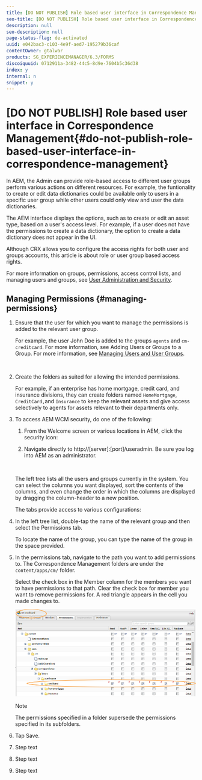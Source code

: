 ```yaml
---
title: [DO NOT PUBLISH] Role based user interface in Correspondence Management
seo-title: [DO NOT PUBLISH] Role based user interface in Correspondence Management
description: null
seo-description: null
page-status-flag: de-activated
uuid: e042bac3-c103-4e9f-aed7-195279b36caf
contentOwner: gtalwar
products: SG_EXPERIENCEMANAGER/6.3/FORMS
discoiquuid: 0712911a-3482-44c5-8d9e-7604b5c36d38
index: y
internal: n
snippet: y
---
```


# [DO NOT PUBLISH] Role based user interface in Correspondence Management{#do-not-publish-role-based-user-interface-in-correspondence-management}

In AEM, the Admin can provide role-based access to different user groups perform various actions on different resources. For example, the funtionality to create or edit data dictionaries could be available only to users in a specific user group while other users could only view and user the data dictionaries.

The AEM interface displays the options, such as to create or edit an asset type, based on a user's access level. For example, if a user does not have the permissions to create a data dictionary, the option to create a data dictionary does not appear in the UI.

Although CRX allows you to configure the access rights for both user and groups accounts, this article is about role or user group based access rights.

For more information on groups, permissions, access control lists, and managing users and groups, see [User Administration and Security](../../sites/administering/using/security.md).

<!--
Comment Type: annotation
Last Modified By: gtalwar
Last Modified Date: 2017-09-11T08:57:56.799-0400
two use cases 1- cm - different modules 2- within CM multiple folders for similar type of assets
-->

<!--
Comment Type: annotation
Last Modified By: gtalwar
Last Modified Date: 2017-09-14T09:06:01.375-0400
So, the UI filtering works for both user and group accounts?
-->

<!--
Comment Type: annotation
Last Modified By: gtalwar
Last Modified Date: 2017-09-14T09:20:08.891-0400
If customer wants to have different persona for different asset types within the same console, and wants to hide some actions for one asset type over another, that can not be achieved by following this user story. For eg. If customer wants to hide actions for Adaptive Document and display all actions for form set, this can not be achieved by this user story. The reason for the same is that since these different asset ty
-->

## Managing Permissions {#managing-permissions}

1. Ensure that the user for which you want to manage the permissions is added to the relevant user group.

   For example, the user John Doe is added to the groups `agents` and `cm-creditcard`. For more information, see Adding Users or Groups to a Group. For more information, see [Managing Users and User Groups](../../communities/using/users.md).

   ![]()

1. Create the folders as suited for allowing the intended permissions.

   For example, if an enterprise has home mortgage, credit card, and insurance divisions, they can create folders named `HomeMortgage`, `CreditCard,`and `Insurance` to keep the relevant assets and give access selectively to agents for assets relevant to their departments only.

   <!--
   Comment Type: annotation
   Last Modified By: gtalwar
   Last Modified Date: 2017-09-25T10:18:53.268-0400
   more information needs to be added about creating the folders.
   -->

1. To access AEM WCM security, do one of the following:

    1. From the Welcome screen or various locations in AEM, click the security icon:  

    1. Navigate directly to http://[server]:[port]/useradmin. Be sure you log into AEM as an administrator.

       ![]()

   The left tree lists all the users and groups currently in the system. You can select the columns you want displayed, sort the contents of the columns, and even change the order in which the columns are displayed by dragging the column-header to a new position.

   The tabs provide access to various configurations:

1. In the left tree list, double-tap the name of the relevant group and then select the Permissions tab.

   To locate the name of the group, you can type the name of the group in the space provided.

1. In the permissions tab, navigate to the path you want to add permissions to. The Correspondence Management folders are under the `content/apps/cm/` folder.

   Select the check box in the Member column for the members you want to have permissions to that path. Clear the check box for member you want to remove permissions for. A red triangle appears in the cell you made changes to.

   ![](assets/useradmin-creditcard.png)

   >[!NOTE]
   >
   >The permissions specified in a folder supersede the permissions specified in its subfolders.

1. Tap Save.
1. Step text
1. Step text
1. Step text

